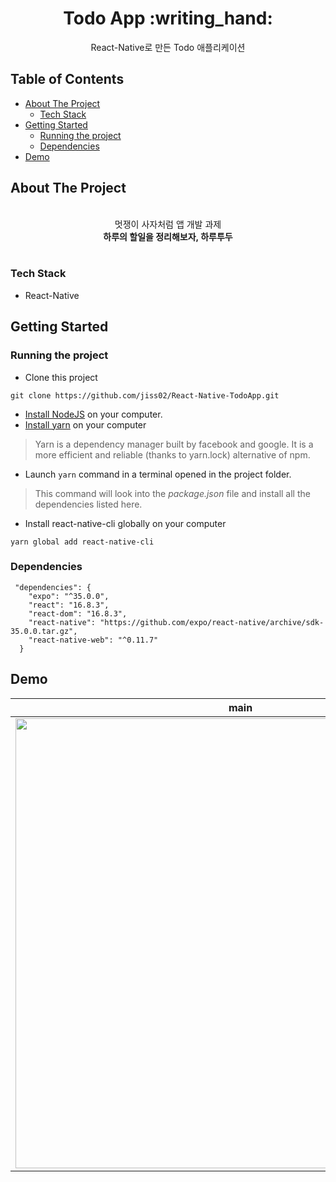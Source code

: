 <h1 align="center">Todo App :writing_hand:</h1>
<div align="center">
  React-Native로 만든 Todo 애플리케이션
</div>

## Table of Contents

* [About The Project](#about-the-project)
  * [Tech Stack](#tech-stack)
* [Getting Started](#getting-started)
  * [Running the project](#running-the-project)
  * [Dependencies](#dependencies) 
* [Demo](#Demo)

## About The Project

<div align="center">
<br/>
멋쟁이 사자처럼 앱 개발 과제 <br/>
    <b>하루의 할일을 정리해보자, 하루투두</b>
</div>
&nbsp;

### Tech Stack

 - React-Native
 
## Getting Started
 
### Running the project

- Clone this project

```
git clone https://github.com/jiss02/React-Native-TodoApp.git
```

- [Install NodeJS](https://nodejs.org/en/) on your computer.
- [Install yarn](https://yarnpkg.com/en/docs/install) on your computer

> Yarn is a dependency manager built by facebook and google. It is a more efficient and reliable (thanks to yarn.lock) alternative of npm.

- Launch `yarn` command in a terminal opened in the project folder.

> This command will look into the *package.json* file and install all the dependencies listed here.

- Install react-native-cli globally on your computer

```
yarn global add react-native-cli
```

### Dependencies
```
 "dependencies": {
    "expo": "^35.0.0",
    "react": "16.8.3",
    "react-dom": "16.8.3",
    "react-native": "https://github.com/expo/react-native/archive/sdk-35.0.0.tar.gz",
    "react-native-web": "^0.11.7"
  }
```

## Demo

<div align="center">
  
| main |
| :--: |
| <img src="https://cdn-class.likelion.org/media/submissions/V85XDVPsoO1ASM.jpg" height="720"/> |
  
</div>
